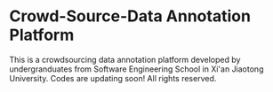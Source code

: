 # Crowd-Source-Data Annotation Platform
This is a crowdsourcing data annotation platform developed by undergranduates from Software Engineering School in Xi'an Jiaotong University.
Codes are updating soon!
All rights reserved.
